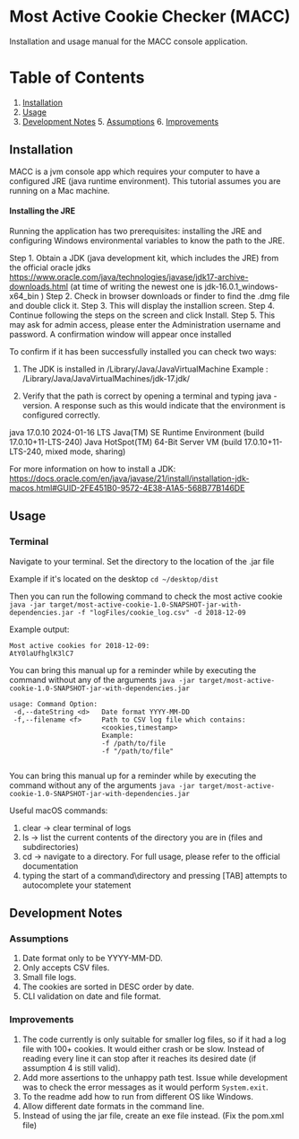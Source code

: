 # Most Active Cookie Checker (MACC)
Installation and usage manual for the MACC console application.

# Table of Contents
1. [Installation](#installation)
3. [Usage](#usage)
4. [Development Notes](#development-notes)
   5. [Assumptions](#assumptions)
   6. [Improvements](#improvements)

## Installation
MACC is a jvm console app which requires your computer to have a configured JRE (java runtime environment). This tutorial assumes you are running on a Mac machine.

#### Installing the JRE
Running the application has two prerequisites: installing the JRE and configuring Windows environmental variables to know the path to the JRE.

Step 1. Obtain a JDK (java development kit, which includes the JRE) from the official oracle jdks  https://www.oracle.com/java/technologies/javase/jdk17-archive-downloads.html (at time of writing the newest one is jdk-16.0.1_windows-x64_bin )
Step 2. Check in browser downloads or finder to find the .dmg file and double click it.
Step 3. This will display the installion screen. 
Step 4. Continue following the steps on the screen and click Install.
Step 5. This may ask for admin access, please enter the Administration username and password. A confirmation window will appear once installed
    
To confirm if it has been successfully installed you can check two ways:

1. The JDK is installed in /Library/Java/JavaVirtualMachine
         Example : /Library/Java/JavaVirtualMachines/jdk-17.jdk/

2. Verify that the path is correct by opening a terminal and typing java -version. 
A response such as this would indicate that the environment is configured correctly.

java 17.0.10 2024-01-16 LTS
Java(TM) SE Runtime Environment (build 17.0.10+11-LTS-240)
Java HotSpot(TM) 64-Bit Server VM (build 17.0.10+11-LTS-240, mixed mode, sharing)

For more information on how to install a JDK: https://docs.oracle.com/en/java/javase/21/install/installation-jdk-macos.html#GUID-2FE451B0-9572-4E38-A1A5-568B77B146DE

## Usage

### Terminal

Navigate to your terminal. Set the directory to the location of the .jar file

Example if it's located on the desktop 
`cd ~/desktop/dist`

Then you can run the following command to check the most active cookie
`java -jar target/most-active-cookie-1.0-SNAPSHOT-jar-with-dependencies.jar -f "logFiles/cookie_log.csv" -d 2018-12-09`

Example output:
````
Most active cookies for 2018-12-09:
AtY0laUfhglK3lC7
````

You can bring this manual up for a reminder while by executing the command without any of the arguments
`java -jar target/most-active-cookie-1.0-SNAPSHOT-jar-with-dependencies.jar`

```
usage: Command Option:
 -d,--dateString <d>   Date format YYYY-MM-DD
 -f,--filename <f>     Path to CSV log file which contains:
                       <cookies,timestamp>
                       Example:
                       -f /path/to/file
                       -f "/path/to/file"
                 
```

You can bring this manual up for a reminder while by executing the command without any of the arguments
`java -jar target/most-active-cookie-1.0-SNAPSHOT-jar-with-dependencies.jar`

Useful macOS commands:
1. clear -> clear terminal of logs
2. ls -> list the current contents of the directory you are in (files and subdirectories)
3. cd -> navigate to a directory. For full usage, please refer to the official documentation
4. typing the start of a command\directory and pressing [TAB] attempts to autocomplete your statement


## Development Notes
### Assumptions
1. Date format only to be YYYY-MM-DD.
2. Only accepts CSV files.
3. Small file logs.
4. The cookies are sorted in DESC order by date.
5. CLI validation on date and file format.

### Improvements
1. The code currently is only suitable for smaller log files, so if it had a log file with 100+ cookies. It would either crash or be slow. Instead of reading every line it can stop after it reaches its desired date (if assumption 4 is still valid). 
2. Add more assertions to the unhappy path test. Issue while development was to check the error messages as it would perform `System.exit`.
3. To the readme add how to run from different OS like Windows.
4. Allow different date formats in the command line.
5. Instead of using the jar file, create an exe file instead. (Fix the pom.xml file)